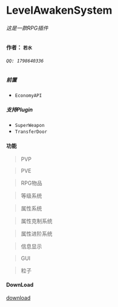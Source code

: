 # LevelAwakenSystem
###### 这是一款RPG插件

#### 作者： `若水` 
###### `QQ: 1798640336`

##### 前置
* `EconomyAPI`

##### 支持Plugin
* `SuperWeapon`
* `TransferDoor`
#### 功能
> PVP       

> PVE    

> RPG物品       

> 等级系统      

> 属性系统     

> 属性克制系统     

> 属性进阶系统    

> 信息显示   

> GUI   

> 粒子   

#### DownLoad

[download](https://www.minebbs.com/resources/rpg-nukkit.571/ "跳转Minebbs介绍")


